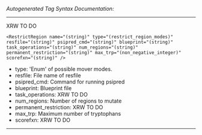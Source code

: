 _Autogenerated Tag Syntax Documentation:_

---
XRW TO DO

```
<RestrictRegion name="(string)" type="(restrict_region_modes)" resfile="(string)" psipred_cmd="(string)" blueprint="(string)" task_operations="(string)" num_regions="(string)" permanent_restriction="(string)" max_trp="(non_negative_integer)" scorefxn="(string)" />
```

-   type: 'Enum' of possible mover modes.
-   resfile: File name of resfile
-   psipred_cmd: Command for running psipred
-   blueprint: Blueprint file
-   task_operations: XRW TO DO
-   num_regions: Number of regions to mutate
-   permanent_restriction: XRW TO DO
-   max_trp: Maximum number of tryptophans
-   scorefxn: XRW TO DO

---
